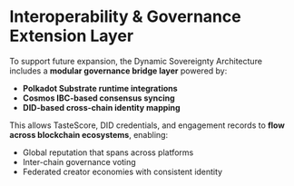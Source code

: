 # Interoperability & Governance Extension Layer

To support future expansion, the Dynamic Sovereignty Architecture includes a **modular governance bridge layer** powered by:

* **Polkadot Substrate runtime integrations**
* **Cosmos IBC-based consensus syncing**
* **DID-based cross-chain identity mapping**

This allows TasteScore, DID credentials, and engagement records to **flow across blockchain ecosystems**, enabling:

* Global reputation that spans across platforms
* Inter-chain governance voting
* Federated creator economies with consistent identity

####
